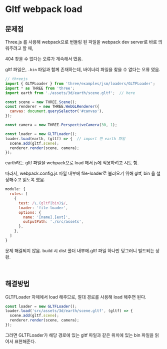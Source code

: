 # Gltf webpack load

## 문제점

Three.js 를 사용해 webpack으로 번들링 된 파일을 webpack dev server로 바로 띄워주려고 할 때,

404 찾을 수 없다는 오류가 계속해서 떴음.

gltf 파일은, `.bin` 파일과 함께 존재하는데, 바이너리 파일을 찾을 수 없다는 오류 였음.

```js
// threejs
import { GLTFLoader } from 'three/examples/jsm/loaders/GLTFLoader';
import * as THREE from 'three';
import earth from './assets/3d/earth/scene.gltf';  // here

const scene = new THREE.Scene();
const renderer = new THREE.WebGLRenderer({
  canvas: document.querySelector('#canvas'),
});

const camera = new THREE.PerspectiveCamera(30, 1);

const loader = new GLTFLoader();
loader.load(earth, (gltf) => {  // import 한 earth 파일
  scene.add(gltf.scene);
  renderer.render(scene, camera);
});
```

earth라는 gltf 파일을 webpack으로 load 해서 js에 적용하려고 시도 함.

따라서, webpack.config.js 파일 내부에 file-loader로 불러오기 위해 gltf, bin 을 설정해주고 읽도록 했음.

```js
module: {
  rules: [
    {
      test: /\.(gltf|bin)$/,
      loader: 'file-loader',
      options: {
        name: '[name].[ext]',
        outputPath: './src/assets',
      },
    },
  ]
}
```

문제 해결되지 않음. build 시 dist 폴더 내부에.gltf 파일 하나만 덩그러니 빌드되는 상황.

<br/>

## 해결방법

GLTFLoader 자체에서 load 해주므로, 절대 경로를 사용해 load 해주면 된다.

```js
const loader = new GLTFLoader();
loader.load('src/assets/3d/earth/scene.gltf', (gltf) => {
  scene.add(gltf.scene);
  renderer.render(scene, camera);
});
```

그러면 GLTFLoader가 해당 경로에 있는 gltf 파일과 같은 위치에 있는 bin 파일을 읽어서 표현해준다.
